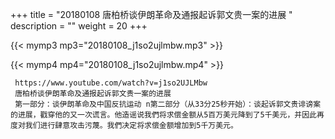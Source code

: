 +++
title = "20180108  唐柏桥谈伊朗革命及通报起诉郭文贵一案的进展 "
description = ""
weight = 20
+++

{{< mymp3 mp3="20180108_j1so2ujlmbw.mp3" >}}

{{< mymp4 mp4="20180108_j1so2ujlmbw.mp4" >}}

     https://www.youtube.com/watch?v=j1so2UJLMbw 
     唐柏桥谈伊朗革命及通报起诉郭文贵一案的进展 
     第一部分：谈伊朗革命及中国反抗运动 n第二部分（从33分25秒开始）：谈起诉郭文贵诽谤案的进展，戳穿他的又一次谎言。他造谣说我們将求偿金额从5百万美元降到了5千美元，并因此再度对我们进行肆意攻击污蔑。我們决定将求偿金额增加到5千万美元。 
